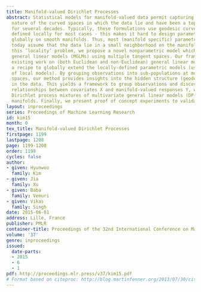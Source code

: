 ```yaml
---
title: Manifold-valued Dirichlet Processes
abstract: Statistical models for manifold-valued data permit capturing the intrinsic
  nature of the curved spaces in which the data lie and have been a topic of research
  for several decades. Typically, these formulations use geodesic curves and distances
  defined locally for most cases - this makes it hard to design parametric models
  globally on smooth manifolds. Thus, most (manifold specific) parametric models available
  today assume that the data lie in a small neighborhood on the manifold. To address
  this ’locality’ problem, we propose a novel nonparametric model which unifies multivariate
  general linear models (MGLMs) using multiple tangent spaces. Our framework generalizes
  existing work on (both Euclidean and non-Euclidean) general linear models providing
  a recipe to globally extend the locally-defined parametric models (using a mixture
  of local models). By grouping observations into sub-populations at multiple tangent
  spaces, our method provides insights into the hidden structure (geodesic relationships)
  in the data. This yields a framework to group observations and discover geodesic
  relationships between covariates X and manifold-valued responses Y, which we call
  Dirichlet process mixtures of multivariate general linear models (DP-MGLM) on Riemannian
  manifolds. Finally, we present proof of concept experiments to validate our model.
layout: inproceedings
series: Proceedings of Machine Learning Research
id: kim15
month: 0
tex_title: Manifold-valued Dirichlet Processes
firstpage: 1199
lastpage: 1208
page: 1199-1208
order: 1199
cycles: false
author:
- given: Hyunwoo
  family: Kim
- given: Jia
  family: Xu
- given: Baba
  family: Vemuri
- given: Vikas
  family: Singh
date: 2015-06-01
address: Lille, France
publisher: PMLR
container-title: Proceedings of the 32nd International Conference on Machine Learning
volume: '37'
genre: inproceedings
issued:
  date-parts:
  - 2015
  - 6
  - 1
pdf: http://proceedings.mlr.press/v37/kim15.pdf
# Format based on citeproc: http://blog.martinfenner.org/2013/07/30/citeproc-yaml-for-bibliographies/
---
```

